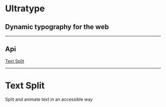 # Ultratype

## Dynamic typography for the web

<hr/>

## Api

[Text Split](https://github.com/frzrbox/ultratype#textsplit)

<hr/>

# Text Split

Split and animate text in an accessible way
